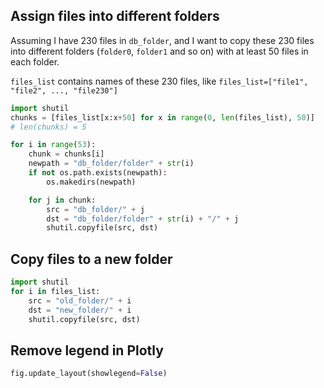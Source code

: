 ## Assign files into different folders
Assuming I have 230 files in `db_folder`, and I want to copy these 230 files into different folders (`folder0`, `folder1` and so on) with at least 50 files in each folder.

`files_list` contains names of these 230 files, like `files_list=["file1", "file2", ..., "file230"]`
```python
import shutil
chunks = [files_list[x:x+50] for x in range(0, len(files_list), 50)]
# len(chunks) = 5

for i in range(53):
    chunk = chunks[i]
    newpath = "db_folder/folder" + str(i)
    if not os.path.exists(newpath):
        os.makedirs(newpath)

    for j in chunk:
        src = "db_folder/" + j
        dst = "db_folder/folder" + str(i) + "/" + j
        shutil.copyfile(src, dst)
```

## Copy files to a new folder
```python
import shutil
for i in files_list:
    src = "old_folder/" + i
    dst = "new_folder/" + i
    shutil.copyfile(src, dst)
```

## Remove legend in Plotly
```python
fig.update_layout(showlegend=False)
```
